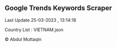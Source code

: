

## Google Trends Keywords Scraper 
 
Last Update 25-03-2023 , 13:14:18

Country List :
VIETNAM.json



© Abdul Muttaqin 
